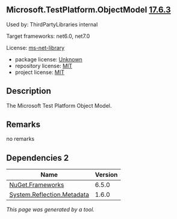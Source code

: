 Microsoft.TestPlatform.ObjectModel [17.6.3](https://www.nuget.org/packages/Microsoft.TestPlatform.ObjectModel/17.6.3)
--------------------

Used by: ThirdPartyLibraries internal

Target frameworks: net6.0, net7.0

License: [ms-net-library](../../../../licenses/ms-net-library) 

- package license: [Unknown]() 
- repository license: [MIT](https://github.com/microsoft/vstest) 
- project license: [MIT](https://github.com/microsoft/vstest/) 

Description
-----------
The Microsoft Test Platform Object Model.

Remarks
-----------
no remarks


Dependencies 2
-----------

|Name|Version|
|----------|:----|
|[NuGet.Frameworks](../../../../packages/nuget.org/nuget.frameworks/6.5.0)|6.5.0|
|[System.Reflection.Metadata](../../../../packages/nuget.org/system.reflection.metadata/1.6.0)|1.6.0|

*This page was generated by a tool.*